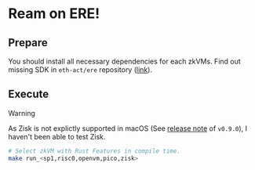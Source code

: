 # Ream on ERE!

## Prepare

You should install all necessary dependencies for each zkVMs. Find out missing SDK in `eth-act/ere` repository ([link](https://github.com/eth-act/ere/tree/master/scripts/sdk_installers)).

## Execute

> [!Warning]
> As Zisk is not explictly supported in macOS (See [release note](https://github.com/0xPolygonHermez/zisk/releases/tag/v0.9.0) of `v0.9.0`), I haven't been able to test Zisk.

```bash
# Select zkVM with Rust Features in compile time.
make run_<sp1,risc0,openvm,pico,zisk>
```
